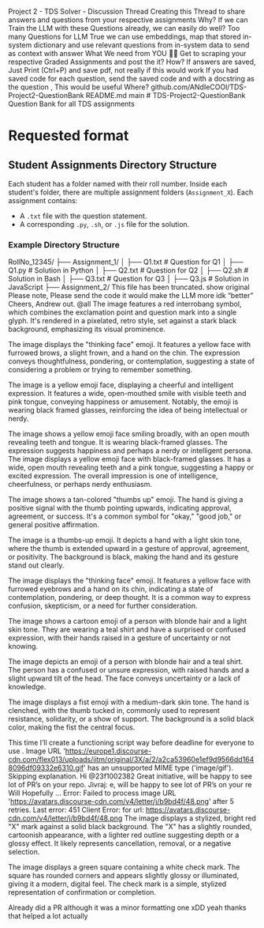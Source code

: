 Project 2 - TDS Solver - Discussion Thread Creating this Thread to share answers and questions from your respective assignments Why? If we can Train the LLM with these Questions already, we can easily do well? Too many Questions for LLM True we can use embeddings, map that stored in-system dictionary and use relevant questions from in-system data to send as context with answer What We need from YOU 🫵🏽 Get to scraping your respective Graded Assignments and post the it? How? If answers are saved, Just Print (Ctrl+P) and save pdf, not really if this would work If you had saved code for each question, send the saved code and with a docstring as the question , This would be useful Where? github.com/ANdIeCOOl/TDS-Project2-QuestionBank README.md main # TDS-Project2-QuestionBank
Question Bank for all TDS assignments

# Requested format
## Student Assignments Directory Structure

Each student has a folder named with their roll number. Inside each student's folder, there are multiple assignment folders (`Assignment_X`). Each assignment contains:
- A `.txt` file with the question statement.
- A corresponding `.py`, `.sh`, or `.js` file for the solution.

### Example Directory Structure
RollNo_12345/
├── Assignment_1/
│   ├── Q1.txt    # Question for Q1
│   ├── Q1.py     # Solution in Python
│   ├── Q2.txt    # Question for Q2
│   ├── Q2.sh     # Solution in Bash
│   ├── Q3.txt    # Question for Q3
│   ├── Q3.js     # Solution in JavaScript
├── Assignment_2/ This file has been truncated. show original Please note, Please send the code it would make the LLM more idk “better” Cheers, Andrew out. @all
The image features a red interrobang symbol, which combines the exclamation point and question mark into a single glyph. It's rendered in a pixelated, retro style, set against a stark black background, emphasizing its visual prominence.

The image displays the "thinking face" emoji. It features a yellow face with furrowed brows, a slight frown, and a hand on the chin. The expression conveys thoughtfulness, pondering, or contemplation, suggesting a state of considering a problem or trying to remember something.

The image is a yellow emoji face, displaying a cheerful and intelligent expression. It features a wide, open-mouthed smile with visible teeth and pink tongue, conveying happiness or amusement. Notably, the emoji is wearing black framed glasses, reinforcing the idea of being intellectual or nerdy. 

The image shows a yellow emoji face smiling broadly, with an open mouth revealing teeth and tongue. It is wearing black-framed glasses. The expression suggests happiness and perhaps a nerdy or intelligent persona.
The image displays a yellow emoji face with black-framed glasses. It has a wide, open mouth revealing teeth and a pink tongue, suggesting a happy or excited expression. The overall impression is one of intelligence, cheerfulness, or perhaps nerdy enthusiasm.

The image shows a tan-colored "thumbs up" emoji. The hand is giving a positive signal with the thumb pointing upwards, indicating approval, agreement, or success. It's a common symbol for "okay," "good job," or general positive affirmation.

The image is a thumbs-up emoji. It depicts a hand with a light skin tone, where the thumb is extended upward in a gesture of approval, agreement, or positivity. The background is black, making the hand and its gesture stand out clearly.

The image displays the "thinking face" emoji. It features a yellow face with furrowed eyebrows and a hand on its chin, indicating a state of contemplation, pondering, or deep thought. It is a common way to express confusion, skepticism, or a need for further consideration.

The image shows a cartoon emoji of a person with blonde hair and a light skin tone. They are wearing a teal shirt and have a surprised or confused expression, with their hands raised in a gesture of uncertainty or not knowing.

The image depicts an emoji of a person with blonde hair and a teal shirt. The person has a confused or unsure expression, with raised hands and a slight upward tilt of the head. The face conveys uncertainty or a lack of knowledge.

The image displays a fist emoji with a medium-dark skin tone. The hand is clenched, with the thumb tucked in, commonly used to represent resistance, solidarity, or a show of support. The background is a solid black color, making the fist the central focus.

This time I’ll create a functioning script way before deadline for everyone to use .
Image URL 'https://europe1.discourse-cdn.com/flex013/uploads/iitm/original/3X/a/2/a2ca53960e1ef9d9566dd1648096df09332e6310.gif' has an unsupported MIME type ('image/gif'). Skipping explanation.
Hi @23f1002382 Great initiative, will be happy to see lot of PR’s on your repo.
Jivraj: e, will be happy to see lot of PR’s on your re Will Hopefully …
Error: Failed to process image URL 'https://avatars.discourse-cdn.com/v4/letter/j/b9bd4f/48.png' after 5 retries. Last error: 451 Client Error:  for url: https://avatars.discourse-cdn.com/v4/letter/j/b9bd4f/48.png
The image displays a stylized, bright red "X" mark against a solid black background. The "X" has a slightly rounded, cartoonish appearance, with a lighter red outline suggesting depth or a glossy effect. It likely represents cancellation, removal, or a negative selection.

The image displays a green square containing a white check mark. The square has rounded corners and appears slightly glossy or illuminated, giving it a modern, digital feel. The check mark is a simple, stylized representation of confirmation or completion.

Already did a PR although it was a minor formatting one xDD
yeah thanks that helped a lot actually
